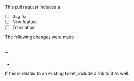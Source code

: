 This pull request includes a

-   [ ] Bug fix
-   [ ] New feature
-   [ ] Translation

The following changes were made

## -

-

If this is related to an existing ticket, include a link to it as well.
